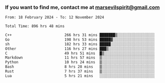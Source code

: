 ### If you want to find me, contact me at marsevilspirit@gmail.com

<!--
**marsevilspirit/marsevilspirit** is a ✨ _special_ ✨ repository because its `README.md` (this file) appears on your GitHub profile.

Here are some ideas to get you started:

- 🔭 I’m currently working on ...
- 🌱 I’m currently learning ...
- 👯 I’m looking to collaborate on ...
- 🤔 I’m looking for help with ...
- 💬 Ask me about ...
- 📫 How to reach me: ...
- 😄 Pronouns: ...
- ⚡ Fun fact: ...
-->
<!--START_SECTION:waka-->

```txt
From: 18 February 2024 - To: 12 November 2024

Total Time: 896 hrs 48 mins

C++                        266 hrs 31 mins ███████▒░░░░░░░░░░░░░░░░░   29.72 %
Go                         198 hrs 53 mins █████▓░░░░░░░░░░░░░░░░░░░   22.18 %
sh                         182 hrs 33 mins █████░░░░░░░░░░░░░░░░░░░░   20.36 %
Other                      116 hrs 27 mins ███▒░░░░░░░░░░░░░░░░░░░░░   12.99 %
C                          49 hrs 51 mins  █▒░░░░░░░░░░░░░░░░░░░░░░░   05.56 %
Markdown                   11 hrs 57 mins  ▒░░░░░░░░░░░░░░░░░░░░░░░░   01.33 %
Python                     10 hrs 24 mins  ▒░░░░░░░░░░░░░░░░░░░░░░░░   01.16 %
Bash                       8 hrs 28 mins   ▒░░░░░░░░░░░░░░░░░░░░░░░░   00.95 %
Rust                       7 hrs 37 mins   ▒░░░░░░░░░░░░░░░░░░░░░░░░   00.85 %
Lua                        5 hrs 21 mins   ░░░░░░░░░░░░░░░░░░░░░░░░░   00.60 %
```

<!--END_SECTION:waka-->
